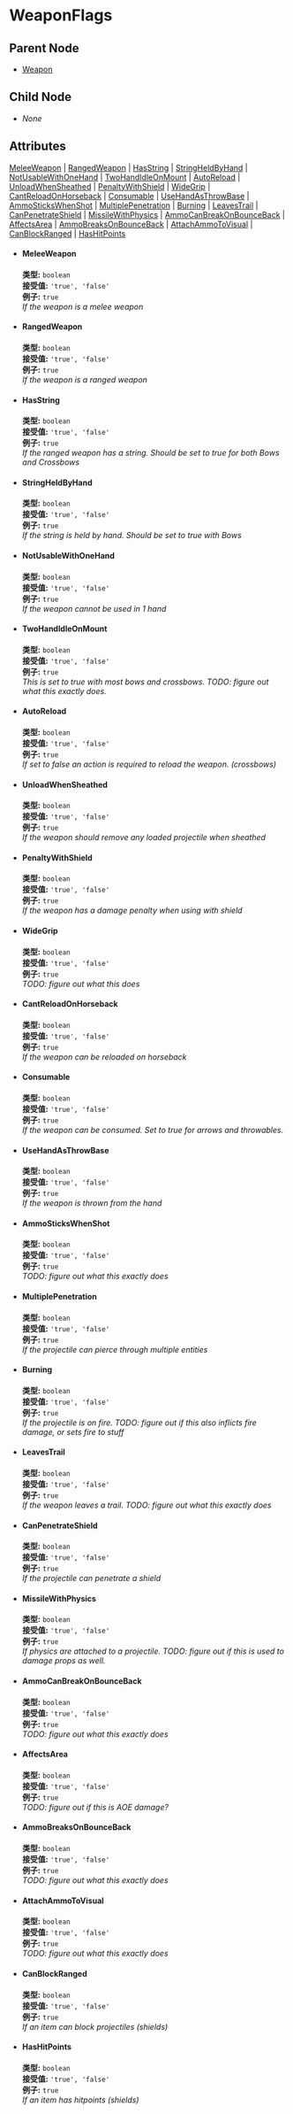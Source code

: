 # WeaponFlags

## Parent Node
- [Weapon](../../Weapon)

## Child Node
- *None*

## Attributes  
[MeleeWeapon](#meleeweapon) | [RangedWeapon](#rangedweapon) | [HasString](#hasstring) | [StringHeldByHand](#stringheldbyhand) | [NotUsableWithOneHand](#notusablewithonehand) | [TwoHandIdleOnMount](#twohandidleonmount) | [AutoReload](#autoreload) | [UnloadWhenSheathed](#unloadwhensheathed) | [PenaltyWithShield](#penaltywithshield) | [WideGrip](#widegrip) | [CantReloadOnHorseback](#cantreloadonhorseback) | [Consumable](#consumable) | [UseHandAsThrowBase](#usehandasthrowbase) | [AmmoSticksWhenShot](#ammostickswhenshot) | [MultiplePenetration](#multiplepenetration) | [Burning](#burning) | [LeavesTrail](#leavestrail) | [CanPenetrateShield](#canpenetrateshield) | [MissileWithPhysics](#missilewithphysics) | [AmmoCanBreakOnBounceBack](#ammocanbreakonbounceback) | [AffectsArea](#affectsarea) | [AmmoBreaksOnBounceBack](#ammobreaksonbounceback) | [AttachAmmoToVisual](#attachammotovisual) | [CanBlockRanged](#canblockranged) | [HasHitPoints](#hashitpoints)
  
- #### MeleeWeapon
  **类型:**  `boolean`  
  **接受值:** `'true', 'false'`   
  **例子:** `true`  
  *If the weapon is a melee weapon*  
  
- #### RangedWeapon
  **类型:**  `boolean`  
  **接受值:** `'true', 'false'`   
  **例子:** `true`  
  *If the weapon is a ranged weapon*  
  
- #### HasString
  **类型:**  `boolean`  
  **接受值:** `'true', 'false'`   
  **例子:** `true`  
  *If the ranged weapon has a string. Should be set to true for both Bows and Crossbows*  
  
- #### StringHeldByHand
  **类型:**  `boolean`  
  **接受值:** `'true', 'false'`   
  **例子:** `true`  
  *If the string is held by hand. Should be set to true with Bows*  
  
- #### NotUsableWithOneHand
  **类型:**  `boolean`  
  **接受值:** `'true', 'false'`   
  **例子:** `true`  
  *If the weapon cannot be used in 1 hand*  
  
- #### TwoHandIdleOnMount
  **类型:**  `boolean`  
  **接受值:** `'true', 'false'`   
  **例子:** `true`  
  *This is set to true with most bows and crossbows. TODO: figure out what this exactly does.*  
  
- #### AutoReload
  **类型:**  `boolean`  
  **接受值:** `'true', 'false'`   
  **例子:** `true`  
  *If set to false an action is required to reload the weapon. (crossbows)*  
  
- #### UnloadWhenSheathed
  **类型:**  `boolean`  
  **接受值:** `'true', 'false'`   
  **例子:** `true`  
  *If the weapon should remove any loaded projectile when sheathed*  
  
- #### PenaltyWithShield
  **类型:**  `boolean`  
  **接受值:** `'true', 'false'`   
  **例子:** `true`  
  *If the weapon has a damage penalty when using with shield*  
  
- #### WideGrip
  **类型:**  `boolean`  
  **接受值:** `'true', 'false'`   
  **例子:** `true`  
  *TODO: figure out what this does*  
  
- #### CantReloadOnHorseback
  **类型:**  `boolean`  
  **接受值:** `'true', 'false'`   
  **例子:** `true`  
  *If the weapon can be reloaded on horseback*  
  
- #### Consumable
  **类型:**  `boolean`  
  **接受值:** `'true', 'false'`   
  **例子:** `true`  
  *If the weapon can be consumed. Set to true for arrows and throwables.*  
  
- #### UseHandAsThrowBase
  **类型:**  `boolean`  
  **接受值:** `'true', 'false'`   
  **例子:** `true`  
  *If the weapon is thrown from the hand*  
  
- #### AmmoSticksWhenShot
  **类型:**  `boolean`  
  **接受值:** `'true', 'false'`   
  **例子:** `true`  
  *TODO: figure out what this exactly does*  
  
- #### MultiplePenetration
  **类型:**  `boolean`  
  **接受值:** `'true', 'false'`   
  **例子:** `true`  
  *If the projectile can pierce through multiple entities*  
  
- #### Burning
  **类型:**  `boolean`  
  **接受值:** `'true', 'false'`   
  **例子:** `true`  
  *If the projectile is on fire. TODO: figure out if this also inflicts fire damage, or sets fire to stuff*  
  
- #### LeavesTrail
  **类型:**  `boolean`  
  **接受值:** `'true', 'false'`   
  **例子:** `true`  
  *If the weapon leaves a trail. TODO: figure out what this exactly does*  
  
- #### CanPenetrateShield
  **类型:**  `boolean`  
  **接受值:** `'true', 'false'`   
  **例子:** `true`  
  *If the projectile can penetrate a shield*  
  
- #### MissileWithPhysics
  **类型:**  `boolean`  
  **接受值:** `'true', 'false'`   
  **例子:** `true`  
  *If physics are attached to a projectile. TODO: figure out if this is used to damage props as well.*  
  
- #### AmmoCanBreakOnBounceBack
  **类型:**  `boolean`  
  **接受值:** `'true', 'false'`   
  **例子:** `true`  
  *TODO: figure out what this exactly does*  
  
- #### AffectsArea
  **类型:**  `boolean`  
  **接受值:** `'true', 'false'`   
  **例子:** `true`  
  *TODO: figure out if this is AOE damage?*  
  
- #### AmmoBreaksOnBounceBack
  **类型:**  `boolean`  
  **接受值:** `'true', 'false'`   
  **例子:** `true`  
  *TODO: figure out what this exactly does*  
  
- #### AttachAmmoToVisual
  **类型:**  `boolean`  
  **接受值:** `'true', 'false'`   
  **例子:** `true`  
  *TODO: figure out what this exactly does*  
  
- #### CanBlockRanged
  **类型:**  `boolean`  
  **接受值:** `'true', 'false'`   
  **例子:** `true`  
  *If an item can block projectiles (shields)*  
  
- #### HasHitPoints
  **类型:**  `boolean`  
  **接受值:** `'true', 'false'`   
  **例子:** `true`  
  *If an item has hitpoints (shields)*  
  